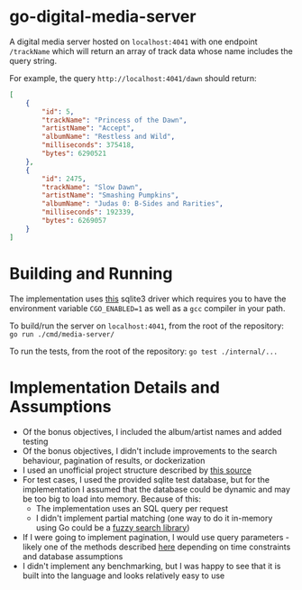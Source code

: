 # go-digital-media-server

A digital media server hosted on `localhost:4041` with one endpoint `/trackName` which will return an array of track data whose name includes the query string.

For example, the query `http://localhost:4041/dawn` should return:
```json
[
    {
        "id": 5,
        "trackName": "Princess of the Dawn",
        "artistName": "Accept",
        "albumName": "Restless and Wild",
        "milliseconds": 375418,
        "bytes": 6290521
    },
    {
        "id": 2475,
        "trackName": "Slow Dawn",
        "artistName": "Smashing Pumpkins",
        "albumName": "Judas 0: B-Sides and Rarities",
        "milliseconds": 192339,
        "bytes": 6269057
    }
]
```

# Building and Running
The implementation uses [this](https://github.com/mattn/go-sqlite3) sqlite3 driver which requires you to have the environment variable `CGO_ENABLED=1` as well as a `gcc` compiler in your path.

To build/run the server on `localhost:4041`, from the root of the repository: `go run ./cmd/media-server/`

To run the tests, from the root of the repository: `go test ./internal/...`

# Implementation Details and Assumptions
* Of the bonus objectives, I included the album/artist names and added testing
* Of the bonus objectives, I didn't include improvements to the search behaviour, pagination of results, or dockerization
* I used an unofficial project structure described by [this source](https://github.com/golang-standards/project-layout)
* For test cases, I used the provided sqlite test database, but for the implementation I assumed that the database could be dynamic and may be too big to load into memory. Because of this:
    * The implementation uses an SQL query per request
    * I didn't implement partial matching (one way to do it in-memory using Go could be a [fuzzy search library](https://github.com/lithammer/fuzzysearch))
* If I were going to implement pagination, I would use query parameters - likely one of the methods described [here](https://www.moesif.com/blog/technical/api-design/REST-API-Design-Filtering-Sorting-and-Pagination/) depending on time constraints and database assumptions
* I didn't implement any benchmarking, but I was happy to see that it is built into the language and looks relatively easy to use